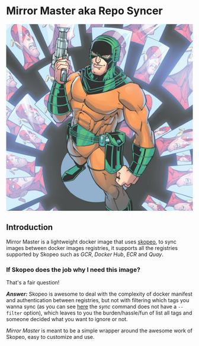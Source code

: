 # Mirror Master aka Repo Syncer

![Mirror Master Flash Enemy with a pistol, Flash reflection in all mirror](./images/mirror-master.jpeg)

## Introduction

Mirror Master is a lightweight docker image that uses [skopeo](https://github.com/containers/skopeo), to sync images between docker images registries, it supports all the registries supported by Skopeo such as _GCR_, _Docker Hub_, _ECR_ and _Quay_.

### If Skopeo does the job why I need this image?

That's a fair question! 

**_Answer:_** Skopeo is awesome to deal with the complexity of docker manifest and authentication between registries, but not with filtering which tags you wanna sync (as you can see [here](https://github.com/containers/skopeo/blob/master/docs/skopeo-sync.1.md) the _sync_ command does not have a `--filter` option), which leaves to you the burden/hassle/fun of list all tags and someone decided what you want to ignore or not.

_Mirror Master_  is meant to be a simple wrapper around the awesome work of Skopeo, easy to customize and use.
